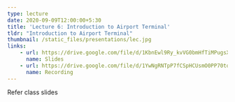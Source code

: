 ```yaml
---
type: lecture
date: 2020-09-09T12:00:00+5:30
title: 'Lecture 6: Introduction to Airport Terminal'
tldr: "Introduction to Airport Terminal"
thumbnail: /static_files/presentations/lec.jpg
links: 
    - url: https://drive.google.com/file/d/1KbnEwl9Ry_kvVG0bmHfTiMPugsXDHSPC/view?usp=sharing
      name: Slides
    - url: https://drive.google.com/file/d/1YwNgRNTpP7fCSpHCUsmO0PP70tqqQRyB/view?usp=sharing
      name: Recording
---
```

Refer class slides